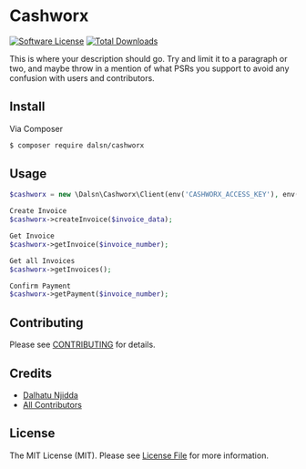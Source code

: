 # Cashworx

[![Software License](https://img.shields.io/badge/license-MIT-brightgreen.svg?style=flat-square)](LICENSE.md)
[![Total Downloads](https://img.shields.io/packagist/dt/league/skeleton.svg?style=flat-square)](https://packagist.org/packages/dalsn/cashworx)

This is where your description should go. Try and limit it to a paragraph or two, and maybe throw in a mention of what
PSRs you support to avoid any confusion with users and contributors.

## Install

Via Composer

``` bash
$ composer require dalsn/cashworx
```

## Usage

``` php
$cashworx = new \Dalsn\Cashworx\Client(env('CASHWORX_ACCESS_KEY'), env('CASHWORX_ACCESS_SECRET'));

Create Invoice
$cashworx->createInvoice($invoice_data);

Get Invoice
$cashworx->getInvoice($invoice_number);

Get all Invoices
$cashworx->getInvoices();

Confirm Payment
$cashworx->getPayment($invoice_number);
```

## Contributing

Please see [CONTRIBUTING](https://github.com/dalsn/cashworx/blob/master/CONTRIBUTING.md) for details.

## Credits

- [Dalhatu Njidda](https://github.com/dalsn)
- [All Contributors](https://github.com/dalsn/cashworx/contributors)

## License

The MIT License (MIT). Please see [License File](LICENSE.md) for more information.
